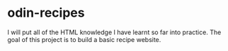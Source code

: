 # odin-recipes
I will put all of the HTML knowledge I have learnt so far into practice. The goal of this project is to build a basic recipe website.